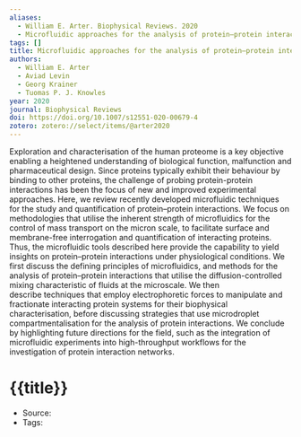 ```yaml
---
aliases:
  - William E. Arter. Biophysical Reviews. 2020
  - Microfluidic approaches for the analysis of protein–protein interactions in solution
tags: []
title: Microfluidic approaches for the analysis of protein–protein interactions in solution
authors:
  - William E. Arter
  - Aviad Levin
  - Georg Krainer
  - Tuomas P. J. Knowles
year: 2020
journal: Biophysical Reviews
doi: https://doi.org/10.1007/s12551-020-00679-4
zotero: zotero://select/items/@arter2020
---
```

<!-- START_ABSTRACT -->
Exploration and characterisation of the human proteome is a key objective enabling a heightened understanding of biological function, malfunction and pharmaceutical design. Since proteins typically exhibit their behaviour by binding to other proteins, the challenge of probing protein-protein interactions has been the focus of new and improved experimental approaches. Here, we review recently developed microfluidic techniques for the study and quantification of protein–protein interactions. We focus on methodologies that utilise the inherent strength of microfluidics for the control of mass transport on the micron scale, to facilitate surface and membrane-free interrogation and quantification of interacting proteins. Thus, the microfluidic tools described here provide the capability to yield insights on protein–protein interactions under physiological conditions. We first discuss the defining principles of microfluidics, and methods for the analysis of protein–protein interactions that utilise the diffusion-controlled mixing characteristic of fluids at the microscale. We then describe techniques that employ electrophoretic forces to manipulate and fractionate interacting protein systems for their biophysical characterisation, before discussing strategies that use microdroplet compartmentalisation for the analysis of protein interactions. We conclude by highlighting future directions for the field, such as the integration of microfluidic experiments into high-throughput workflows for the investigation of protein interaction networks.
<!-- END_ABSTRACT -->

<!-- START_TEMPLATE -->
# {{title}}

- Source:
- Tags: 
<!-- END_TEMPLATE -->